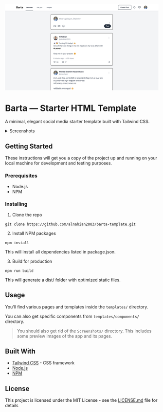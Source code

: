 ![Barta](screenshots/preview.png)

# Barta — Starter HTML Template

A minimal, elegant social media starter template built with Tailwind CSS.

<details>
<summary>Screenshots</summary>

![Barta](screenshots/preview.png)
![Barta](screenshots/register.png)
![Barta](screenshots/login.png)

</details>

## Getting Started

These instructions will get you a copy of the project up and running on your local machine for development and testing purposes.

### Prerequisites

- Node.js
- NPM

### Installing

1. Clone the repo

```
git clone https://github.com/alnahian2003/barta-template.git
```

2. Install NPM packages

```
npm install
```

This will install all dependencies listed in package.json.

3. Build for production

```
npm run build
```

This will generate a dist/ folder with optimized static files.

## Usage

You'll find various pages and templates inside the `templates/` directory.

You can also get specific components from `templates/components/` directory.

> You should also get rid of the `Screenshots/` directory. This includes some preview images of the app and its pages.

## Built With

- [Tailwind CSS](https://tailwindcss.com/) - CSS framework
- [Node.js](https://nodejs.org)
- [NPM](https://www.npmjs.com/)

## License

This project is licensed under the MIT License - see the [LICENSE.md](LICENSE.md) file for details
